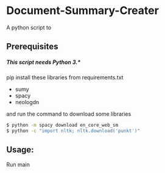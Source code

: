 # Document-Summary-Creater
A python script to 

## Prerequisites
##### **This script needs Python 3.***

pip install these libraries from requirements.txt
* sumy
* spacy
* neologdn

and run the command to download some libraries

```bash
$ python -m spacy download en_core_web_sm
$ python -c "import nltk; nltk.download('punkt')"

```

## Usage:

Run main
